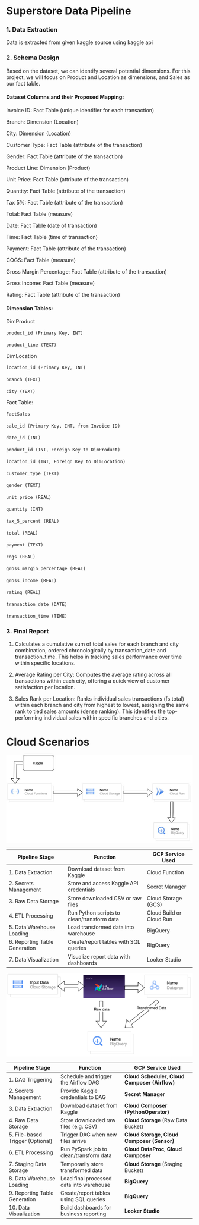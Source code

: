 # Superstore Data Pipeline

### 1. Data Extraction

Data is extracted from given kaggle source using kaggle api

### 2. Schema Design

Based on the dataset, we can identify several potential dimensions. For this project, we will focus on Product and Location as dimensions, and Sales as our fact table.

#### Dataset Columns and their Proposed Mapping:

Invoice ID: Fact Table (unique identifier for each transaction)

Branch: Dimension (Location)

City: Dimension (Location)

Customer Type: Fact Table (attribute of the transaction)

Gender: Fact Table (attribute of the transaction)

Product Line: Dimension (Product)

Unit Price: Fact Table (attribute of the transaction)

Quantity: Fact Table (attribute of the transaction)

Tax 5%: Fact Table (attribute of the transaction)

Total: Fact Table (measure)

Date: Fact Table (date of transaction)

Time: Fact Table (time of transaction)

Payment: Fact Table (attribute of the transaction)

COGS: Fact Table (measure)

Gross Margin Percentage: Fact Table (attribute of the transaction)

Gross Income: Fact Table (measure)

Rating: Fact Table (attribute of the transaction)

#### Dimension Tables:

DimProduct

    product_id (Primary Key, INT)

    product_line (TEXT)

DimLocation

    location_id (Primary Key, INT)

    branch (TEXT)

    city (TEXT)

Fact Table:

    FactSales

    sale_id (Primary Key, INT, from Invoice ID)

    date_id (INT)

    product_id (INT, Foreign Key to DimProduct)

    location_id (INT, Foreign Key to DimLocation)

    customer_type (TEXT)

    gender (TEXT)

    unit_price (REAL)

    quantity (INT)

    tax_5_percent (REAL)

    total (REAL)

    payment (TEXT)

    cogs (REAL)

    gross_margin_percentage (REAL)

    gross_income (REAL)

    rating (REAL)

    transaction_date (DATE)

    transaction_time (TIME)

### 3. Final Report

1. Calculates a cumulative sum of total sales for each branch and city combination, ordered chronologically by transaction_date and transaction_time. This helps in tracking sales performance over time within specific locations.

2. Average Rating per City: Computes the average rating across all transactions within each city, offering a quick view of customer satisfaction per location.

3. Sales Rank per Location: Ranks individual sales transactions (fs.total) within each branch and city from highest to lowest, assigning the same rank to tied sales amounts (dense ranking). This identifies the top-performing individual sales within specific branches and cities.
   


# Cloud Scenarios

![Image](https://github.com/sarathchandrikak/Data-Projects/blob/main/supermarket_etl/cloud1.jpg)

| **Pipeline Stage**               | **Function**                                     | **GCP Service Used**             |
|----------------------------------|--------------------------------------------------|----------------------------------|
| 1. Data Extraction               | Download dataset from Kaggle                     | Cloud Function                   |
| 2. Secrets Management            | Store and access Kaggle API credentials          | Secret Manager                   |
| 3. Raw Data Storage              | Store downloaded CSV or raw files                | Cloud Storage (GCS)              |
| 4. ETL Processing                | Run Python scripts to clean/transform data       | Cloud Build or Cloud Run         |
| 5. Data Warehouse Loading        | Load transformed data into warehouse             | BigQuery                         |
| 6. Reporting Table Generation    | Create/report tables with SQL queries            | BigQuery                         |
| 7. Data Visualization            | Visualize report data with dashboards            | Looker Studio                    |



![Image](https://github.com/sarathchandrikak/Data-Projects/blob/main/supermarket_etl/cloud2.png)


| **Pipeline Stage**               | **Function**                                                  | **GCP Service Used**                                 |
|----------------------------------|---------------------------------------------------------------|------------------------------------------------------|
| 1. DAG Triggering                | Schedule and trigger the Airflow DAG                          | **Cloud Scheduler**, **Cloud Composer (Airflow)**    |
| 2. Secrets Management            | Provide Kaggle credentials to DAG                             | **Secret Manager**                                   |
| 3. Data Extraction               | Download dataset from Kaggle                                  | **Cloud Composer (PythonOperator)**                  |
| 4. Raw Data Storage              | Store downloaded raw files (e.g. CSV)                          | **Cloud Storage** (Raw Data Bucket)                  |
| 5. File-based Trigger (Optional) | Trigger DAG when new files arrive                             | **Cloud Storage**, **Cloud Composer (Sensor)**       |
| 6. ETL Processing                | Run PySpark job to clean/transform data                       | **Cloud DataProc**, **Cloud Composer**               |
| 7. Staging Data Storage          | Temporarily store transformed data                            | **Cloud Storage** (Staging Bucket)                   |
| 8. Data Warehouse Loading        | Load final processed data into warehouse                      | **BigQuery**                                         |
| 9. Reporting Table Generation    | Create/report tables using SQL queries                        | **BigQuery**                                         |
| 10. Data Visualization           | Build dashboards for business reporting                       | **Looker Studio**                                    |

